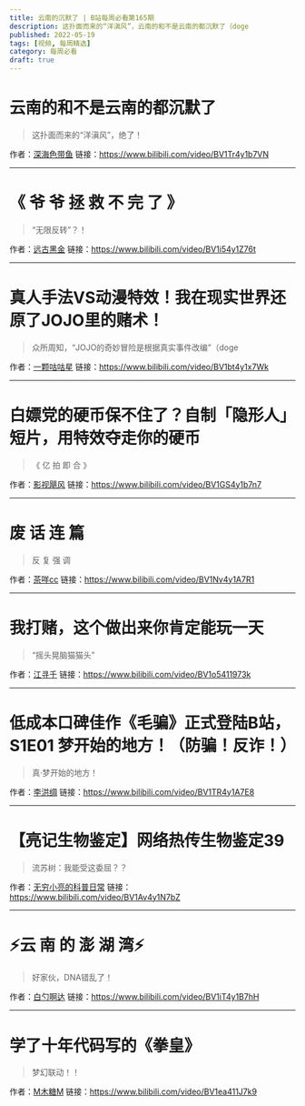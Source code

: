 ```yaml
---
title: 云南的沉默了 | B站每周必看第165期
description: 这扑面而来的“洋滇风”，云南的和不是云南的都沉默了（doge
published: 2022-05-19
tags: [视频, 每周精选]
category: 每周必看
draft: true
---
```


# 云南的和不是云南的都沉默了
> 这扑面而来的“洋滇风”，绝了！

作者：[深海色带鱼](https://space.bilibili.com/5374954)
链接：https://www.bilibili.com/video/BV1Tr4y1b7VN

---

# 《 爷 爷 拯 救 不 完 了 》
> “无限反转”？！

作者：[远古黑金](https://space.bilibili.com/158119101)
链接：https://www.bilibili.com/video/BV1i54y1Z76t

---

# 真人手法VS动漫特效！我在现实世界还原了JOJO里的赌术！
> 众所周知，“JOJO的奇妙冒险是根据真实事件改编”（doge

作者：[一颗咕咕星](https://space.bilibili.com/38606568)
链接：https://www.bilibili.com/video/BV1bt4y1x7Wk

---

# 白嫖党的硬币保不住了？自制「隐形人」短片，用特效夺走你的硬币
> 《 亿 拍 即 合 》

作者：[影视飓风](https://space.bilibili.com/946974)
链接：https://www.bilibili.com/video/BV1GS4y1b7n7

---

# 废 话 连 篇
> 反 复 强 调

作者：[茶咩cc](https://space.bilibili.com/6054967)
链接：https://www.bilibili.com/video/BV1Nv4y1A7R1

---

# 我打赌，这个做出来你肯定能玩一天
> “摇头晃脑猫猫头”

作者：[江寻千](https://space.bilibili.com/1895195099)
链接：https://www.bilibili.com/video/BV1o5411973k

---

# 低成本口碑佳作《毛骗》正式登陆B站，S1E01 梦开始的地方！（防骗！反诈！）
> 真·梦开始的地方！

作者：[李洪绸](https://space.bilibili.com/543832538)
链接：https://www.bilibili.com/video/BV1TR4y1A7E8

---

# 【亮记生物鉴定】网络热传生物鉴定39
> 流苏树：我能受这委屈？？

作者：[无穷小亮的科普日常](https://space.bilibili.com/14804670)
链接：https://www.bilibili.com/video/BV1Av4y1N7bZ

---

# ⚡️云 南 的 澎 湖 湾⚡️
> 好家伙，DNA错乱了！

作者：[白勺啊达](https://space.bilibili.com/5260378)
链接：https://www.bilibili.com/video/BV1iT4y1B7hH

---

# 学了十年代码写的《拳皇》
> 梦幻联动！！

作者：[M木糖M](https://space.bilibili.com/33824345)
链接：https://www.bilibili.com/video/BV1ea411J7k9

